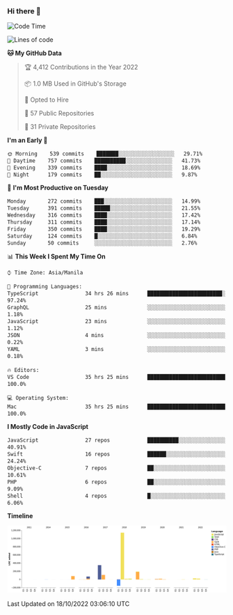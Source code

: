 ### Hi there 👋

<!--START_SECTION:waka-->
![Code Time](http://img.shields.io/badge/Code%20Time-3%2C194%20hrs%2047%20mins-blue)

![Lines of code](https://img.shields.io/badge/From%20Hello%20World%20I%27ve%20Written-2%20Million%20lines%20of%20code-blue)

**🐱 My GitHub Data** 

> 🏆 4,412 Contributions in the Year 2022
 > 
> 📦 1.0 MB Used in GitHub's Storage 
 > 
> 💼 Opted to Hire
 > 
> 📜 57 Public Repositories 
 > 
> 🔑 31 Private Repositories  
 > 
**I'm an Early 🐤** 

```text
🌞 Morning    539 commits    ███████░░░░░░░░░░░░░░░░░░   29.71% 
🌆 Daytime    757 commits    ██████████░░░░░░░░░░░░░░░   41.73% 
🌃 Evening    339 commits    ████░░░░░░░░░░░░░░░░░░░░░   18.69% 
🌙 Night      179 commits    ██░░░░░░░░░░░░░░░░░░░░░░░   9.87%

```
📅 **I'm Most Productive on Tuesday** 

```text
Monday       272 commits    ███░░░░░░░░░░░░░░░░░░░░░░   14.99% 
Tuesday      391 commits    █████░░░░░░░░░░░░░░░░░░░░   21.55% 
Wednesday    316 commits    ████░░░░░░░░░░░░░░░░░░░░░   17.42% 
Thursday     311 commits    ████░░░░░░░░░░░░░░░░░░░░░   17.14% 
Friday       350 commits    ████░░░░░░░░░░░░░░░░░░░░░   19.29% 
Saturday     124 commits    █░░░░░░░░░░░░░░░░░░░░░░░░   6.84% 
Sunday       50 commits     ░░░░░░░░░░░░░░░░░░░░░░░░░   2.76%

```


📊 **This Week I Spent My Time On** 

```text
⌚︎ Time Zone: Asia/Manila

💬 Programming Languages: 
TypeScript               34 hrs 26 mins      ████████████████████████░   97.24% 
GraphQL                  25 mins             ░░░░░░░░░░░░░░░░░░░░░░░░░   1.18% 
JavaScript               23 mins             ░░░░░░░░░░░░░░░░░░░░░░░░░   1.12% 
JSON                     4 mins              ░░░░░░░░░░░░░░░░░░░░░░░░░   0.22% 
YAML                     3 mins              ░░░░░░░░░░░░░░░░░░░░░░░░░   0.18%

🔥 Editors: 
VS Code                  35 hrs 25 mins      █████████████████████████   100.0%

💻 Operating System: 
Mac                      35 hrs 25 mins      █████████████████████████   100.0%

```

**I Mostly Code in JavaScript** 

```text
JavaScript               27 repos            ██████████░░░░░░░░░░░░░░░   40.91% 
Swift                    16 repos            ██████░░░░░░░░░░░░░░░░░░░   24.24% 
Objective-C              7 repos             ██░░░░░░░░░░░░░░░░░░░░░░░   10.61% 
PHP                      6 repos             ██░░░░░░░░░░░░░░░░░░░░░░░   9.09% 
Shell                    4 repos             █░░░░░░░░░░░░░░░░░░░░░░░░   6.06%

```


**Timeline**

![Chart not found](https://raw.githubusercontent.com/rad182/rad182/main/charts/bar_graph.png) 


 Last Updated on 18/10/2022 03:06:10 UTC
<!--END_SECTION:waka-->


<!--
**rad182/rad182** is a ✨ _special_ ✨ repository because its `README.md` (this file) appears on your GitHub profile.

Here are some ideas to get you started:

- 🔭 I’m currently working on ...
- 🌱 I’m currently learning ...
- 👯 I’m looking to collaborate on ...
- 🤔 I’m looking for help with ...
- 💬 Ask me about ...
- 📫 How to reach me: ...
- 😄 Pronouns: ...
- ⚡ Fun fact: ...
-->
